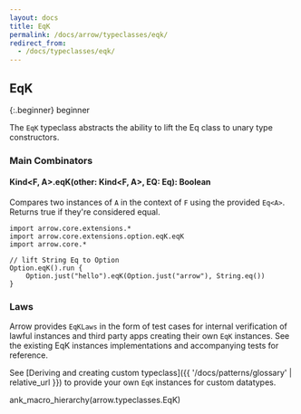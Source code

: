 ```yaml
---
layout: docs
title: EqK
permalink: /docs/arrow/typeclasses/eqk/
redirect_from:
  - /docs/typeclasses/eqk/
---
```


## EqK

{:.beginner}
beginner

The `EqK` typeclass abstracts the ability to lift the Eq class to unary type constructors.

### Main Combinators

#### Kind<F, A>.eqK(other: Kind<F, A>, EQ: Eq<A>): Boolean

Compares two instances of `A` in the context of `F` using the provided `Eq<A>`. Returns true if they're considered equal.

```kotlin:ank
import arrow.core.extensions.*
import arrow.core.extensions.option.eqK.eqK
import arrow.core.*

// lift String Eq to Option
Option.eqK().run {
    Option.just("hello").eqK(Option.just("arrow"), String.eq())
}
```

### Laws

Arrow provides `EqKLaws` in the form of test cases for internal verification of lawful instances and third party apps creating their own `EqK` instances.
See the existing EqK instances implementations and accompanying tests for reference.

See [Deriving and creating custom typeclass]({{ '/docs/patterns/glossary' | relative_url }}) to provide your own `EqK` instances for custom datatypes.

ank_macro_hierarchy(arrow.typeclasses.EqK)
